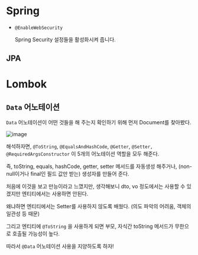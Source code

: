 

# Spring

- `@EnableWebSecurity` 

  Spring Security 설정들을 활성화시켜 줍니다.

## JPA





# Lombok



## `Data` 어노테이션

`Data` 어노테이션이 어떤 것들을 해 주는지 확인하기 위해 먼저 Document를 찾아봤다.

![image](https://user-images.githubusercontent.com/22893111/71266190-3ed82380-238b-11ea-905e-88ea3bb0e804.png)

 해석하자면, `@ToString`, `@EqualsAndHashCode`, `@Getter`, `@Setter,` `@RequiredArgsConstructor` 이 5개의 어노테이션  역할을 모두 해준다.

즉, toString, equals, hashCode, getter, setter 메서드를 자동생성 해주거나, (non-null이거나 final인 필드 값만 받는) 생성자를 만들어 준다.

처음에 이것을 보고 만능이라고 느꼈지만, 생각해보니 dto, vo 정도에서는 사용할 수 있겠지만 엔티티에서는 사용하면 안된다.

왜냐하면 엔티티에서는 Setter를 사용하지 않도록 배웠다. (의도 파악의 어려움, 객체의 일관성 등 때문)

그리고 엔티티에 `@ToString` 을 사용하게 되면 부모, 자식간 toString 메서드가 무한으로 호출될 가능성이 높다.

따라서 `@Data` 어노테이션 사용을 지양하도록 하자!
